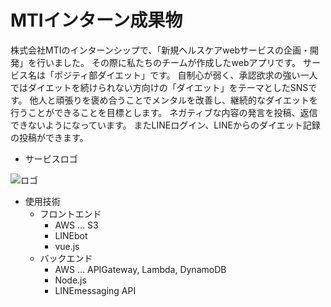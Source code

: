 # MTIインターン成果物

株式会社MTIのインターンシップで、「新規ヘルスケアwebサービスの企画・開発」を行いました。
その際に私たちのチームが作成したwebアプリです。
サービス名は「ポジティ部ダイエット」です。
自制心が弱く、承認欲求の強い一人ではダイエットを続けられない方向けの「ダイエット」をテーマとしたSNSです。
他人と頑張りを褒め合うことでメンタルを改善し、継続的なダイエットを行うことができることを目標とします。
ネガティブな内容の発言を投稿、返信できないようになっています。
またLINEログイン、LINEからのダイエット記録の投稿ができます。

- サービスロゴ


![ロゴ](https://user-images.githubusercontent.com/83711779/195616859-4fbc5d1b-4719-4180-b39e-72e0269bbfec.png)

- 使用技術
  - フロントエンド　　
    - AWS ... S3
    - LINEbot
    - vue.js
  - バックエンド　　　
    - AWS ... APIGateway, Lambda, DynamoDB
    - Node.js 
    - LINEmessaging API
  
